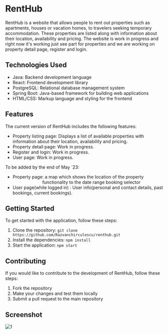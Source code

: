 # RentHub

RentHub is a website that allows people to rent out properties such as apartments, houses or vacation homes, to travelers seeking temporary accommodation. These properties are listed along with information about their location, availability and pricing. The website is work in progress and right now it's working just see part for properties and we are working on property detail page, register and login.

## Technologies Used

- Java: Backend development language
- React: Frontend development library
- PostgreSQL: Relational database management system
- Spring Boot: Java-based framework for building web applications
- HTML/CSS: Markup language and styling for the frontend

## Features

The current version of RentHub includes the following features:

- Property listing page: Displays a list of available properties with information about their location, availability and pricing.
- Property detail page: Work in progress.
- Register and login: Work in progress.
- User page: Work in progress.

To be added by the end of May `23:

- Property page: a map which shows the location of the property<br>
               &nbsp;&nbsp;&nbsp;&nbsp;&nbsp;&nbsp;&nbsp;&nbsp;&nbsp;&nbsp;&nbsp;
                &nbsp;&nbsp;&nbsp;&nbsp;&nbsp;&nbsp;&nbsp;&nbsp;&nbsp;&nbsp;&nbsp;
               functionality to the date range booking selector
- User page(while logged in) : User info(personal and contact details, past bookings, current bookings).

## Getting Started

To get started with the application, follow these steps:

1. Clone the repository: `git clone https://github.com/Razvanchirculescu/renthub.git`
2. Install the dependencies: `npm install`
3. Start the application: `npm start`

## Contributing

If you would like to contribute to the development of RentHub, follow these steps:

1. Fork the repository
2. Make your changes and test them locally
3. Submit a pull request to the main repository

## Screenshot



![1](https://drive.google.com/uc?id=1iF5WHNFftlbwjFnkCGBlzQaZ08CJrpQR)
